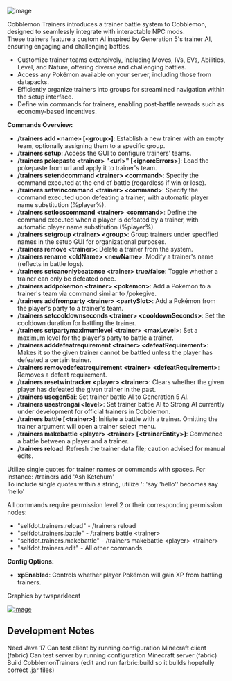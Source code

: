 ![image](https://media.forgecdn.net/attachments/description/959503/description_399370d4-14fe-4f47-941f-7a0e2b11def1.png)

Cobblemon Trainers introduces a trainer battle system to Cobblemon, designed to seamlessly integrate with interactable NPC mods.\
These trainers feature a custom AI inspired by Generation 5's trainer AI, ensuring engaging and challenging battles.

- Customize trainer teams extensively, including Moves, IVs, EVs, Abilities, Level, and Nature, offering diverse and challenging battles.
- Access any Pokémon available on your server, including those from datapacks.
- Efficiently organize trainers into groups for streamlined navigation within the setup interface.
- Define win commands for trainers, enabling post-battle rewards such as economy-based incentives.

**Commands Overview:**


- **/trainers add \<name\> [\<group\>]**: Establish a new trainer with an empty team, optionally assigning them to a specific group.
- **/trainers setup**: Access the GUI to configure trainers' teams.
- **/trainers pokepaste \<trainer\> "\<url\>" [\<ignoreErrors\>]**: Load the pokepaste from url and apply it to trainer's team.
- **/trainers setendcommand \<trainer\> \<command\>**: Specify the command executed at the end of battle (regardless if win or lose).
- **/trainers setwincommand \<trainer\> \<command\>**: Specify the command executed upon defeating a trainer, with automatic player name substitution (%player%).
- **/trainers setlosscommand \<trainer\> \<command\>**: Define the command executed when a player is defeated by a trainer, with automatic player name substitution (%player%).
- **/trainers setgroup \<trainer\> \<group\>**: Group trainers under specified names in the setup GUI for organizational purposes.
- **/trainers remove \<trainer\>**: Delete a trainer from the system.
- **/trainers rename \<oldName\> \<newName\>**: Modify a trainer's name (reflects in battle logs).
- **/trainers setcanonlybeatonce \<trainer\> true/false**: Toggle whether a trainer can only be defeated once.
- **/trainers addpokemon \<trainer\> \<pokemon\>**: Add a Pokémon to a trainer's team via command similar to /pokegive.
- **/trainers addfromparty \<trainer\> \<partySlot\>**: Add a Pokémon from the player's party to a trainer's team.
- **/trainers setcooldownseconds \<trainer\> \<cooldownSeconds\>**: Set the cooldown duration for battling the trainer.
- **/trainers setpartymaximumlevel \<trainer\> \<maxLevel\>**: Set a maximum level for the player's party to battle a trainer.
- **/trainers adddefeatrequirement \<trainer\> \<defeatRequirement\>**: Makes it so the given trainer cannot be battled unless the player has defeated a certain trainer.
- **/trainers removedefeatrequirement \<trainer\> \<defeatRequirement\>**: Removes a defeat requirement.
- **/trainers resetwintracker \<player\> \<trainer\>**: Clears whether the given player has defeated the given trainer in the past.
- **/trainers usegen5ai**: Set trainer battle AI to Generation 5 AI.
- **/trainers usestrongai \<level\>**: Set trainer battle AI to Strong AI currently under development for official trainers in Cobblemon.
- **/trainers battle [\<trainer\>]**: Initiate a battle with a trainer. Omitting the trainer argument will open a trainer select menu.
- **/trainers makebattle \<player\> \<trainer\> [\<trainerEntity\>]**: Commence a battle between a player and a trainer.
- **/trainers reload**: Refresh the trainer data file; caution advised for manual edits.

Utilize single quotes for trainer names or commands with spaces. For instance: /trainers add 'Ash Ketchum'\
To include single quotes within a string, utilize \': 'say \'hello\'' becomes say 'hello'

All commands require permission level 2 or their corresponding permission nodes:
- "selfdot.trainers.reload" - /trainers reload
- "selfdot.trainers.battle" - /trainers battle \<trainer\>
- "selfdot.trainers.makebattle" - /trainers makebattle \<player\> \<trainer\>
- "selfdot.trainers.edit" - All other commands.

**Config Options:**

- **xpEnabled**: Controls whether player Pokémon will gain XP from battling trainers.

Graphics by twsparklecat

[![image](https://media.forgecdn.net/attachments/description/959503/description_ec38fa43-4312-4aea-b11d-849dbdd062b1.png)](https://discord.gg/y8K2HYDBuX)

## Development Notes

Need Java 17
Can test client by running configuration Minecraft client (fabric)
Can test server by running configuration Minecraft server (fabric)
Build CobblemonTrainers (edit and run farbric:build so it builds hopefully correct .jar files)
